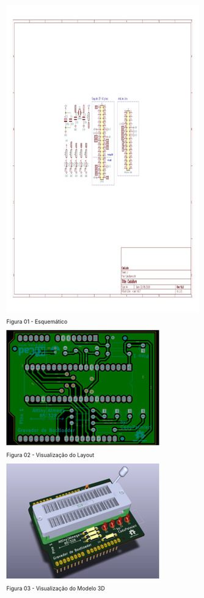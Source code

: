 
<img alt="Esquematico" src="./esquema1.jpg"  width="800" height="800">

Figura 01 - Esquemático

<img alt="Layout" src="./layout1.png"  width="400" height="300">

Figura 02 - Visualização do Layout

<img alt="Modelo 3D" src="./3d.png"  width="400" height="300">

Figura 03 - Visualização do Modelo 3D

